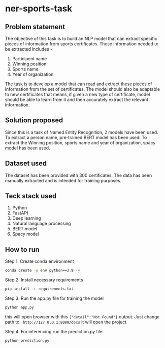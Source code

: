 # ner-sports-task

## Problem statement

The objective of this task is to build an NLP model that can extract specific pieces of information from sports certificates. These information needed to be extracted includes - 
1. Participent name
2. Winning position
3. Sports name
4. Year of organization

The task is to develop a model that can read and extract these pieces of information from the set of certificates. The model should also be adaptable to new certificates that means, if given a new type of certificate, model should be able to learn from it and then accurately extract the relevant information.

## Solution proposed

Since this is a task of Named Entity Recognition, 2 models have been used. To extract a person name, pre-trained BERT model has been used. To extract the Winning position, sports name and year of organization, spacy model has been used. 

## Dataset used
The dataset has been provided with 300 certificates. The data has been manually extracted and is intended for training purposes.

## Teck stack used
1. Python 
2. FastAPI
3. Deep learning
4. Natural language processing
5. BERT model
6. Spacy model

## How to run


Step 1. Create conda environment
```bash
conda create -p env python==3.9 -y
```

Step 2. Install necessary requirements
```bash
pip install -r requirements.txt
```

Step 3. Run the app.py file for training the model
```bash
python app.py
```
this will open browser with this ```{"detail":"Not Found"}``` output. Just change path to  ``` http://127.0.0.1:8080/docs``` it will open the project.

Step 4. For inferencing run the prediction.py file. 
```bash
python prediction.py
```
